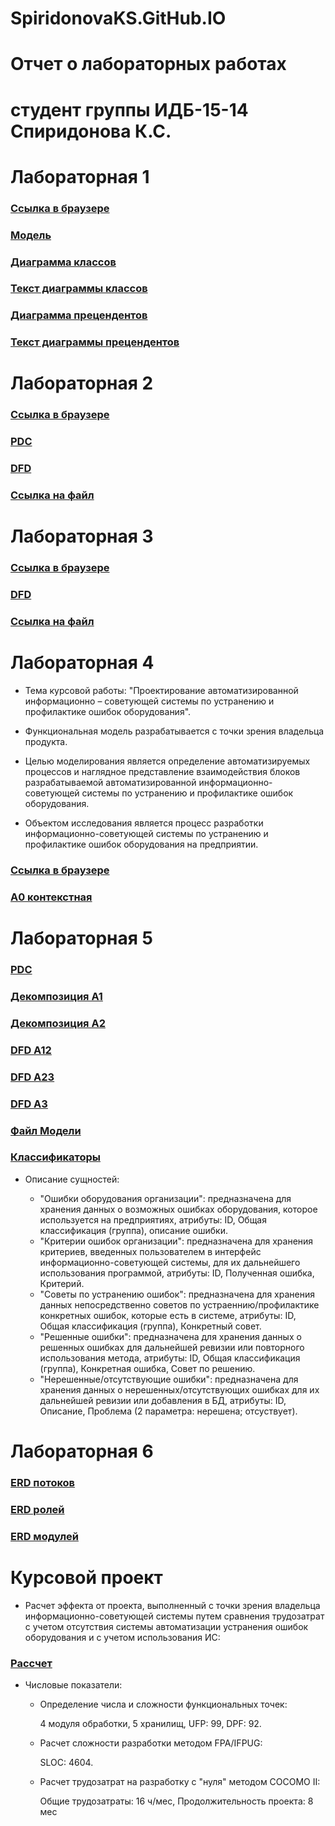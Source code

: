 # SpiridonovaKS.GitHub.IO
# Отчет о лабораторных работах
# студент группы ИДБ-15-14 Спиридонова К.С.
# Лабораторная 1
### [Ссылка в браузере](http://127.0.0.1:52344/idef0/index.html?id=3)

### [Модель](https://github.com/Miragencia/SpiridonovaKS.GitHub.IO/blob/master/%D0%A1%D0%BD%D0%B8%D0%BC%D0%BE%D0%BA.PNG)

### [Диаграмма классов](https://github.com/Miragencia/SpiridonovaKS.GitHub.IO/blob/master/UML.PNG)

### [Текст диаграммы классов](https://github.com/Miragencia/SpiridonovaKS.GitHub.IO/blob/master/UML.txt)

### [Диаграмма прецендентов](https://github.com/Miragencia/SpiridonovaKS.GitHub.IO/blob/master/UML%20Person.PNG)

### [Текст диаграммы прецендентов](https://github.com/Miragencia/SpiridonovaKS.GitHub.IO/blob/master/UML%20Person.txt)

# Лабораторная 2
### [Ссылка в браузере](http://127.0.0.1:49997/fullmodel/index.html?id=3)

### [PDC](https://github.com/Miragencia/SpiridonovaKS.GitHub.IO/blob/master/%D0%9B%D0%B0%D0%B1%202/%D0%A1%D0%BD%D0%B8%D0%BC%D0%BE%D0%BA.PNG)

### [DFD](https://github.com/Miragencia/SpiridonovaKS.GitHub.IO/blob/master/%D0%9B%D0%B0%D0%B1%202/%D0%A1%D0%BD%D0%B8%D0%BC%D0%BE%D0%BA2.PNG)

### [Ссылка на файл](https://github.com/Miragencia/SpiridonovaKS.GitHub.IO/blob/master/%D0%9B%D0%B0%D0%B1%202/%D0%A8%D0%B5%D1%81%D1%82%D1%8C%D0%92%D0%BE%D0%BF%D1%80%D0%BE%D1%81%D0%BE%D0%B2%20%D0%9B%D0%90%D0%912.rsf)

# Лабораторная 3
### [Ссылка в браузере](http://127.0.0.1:49997/fullmodel/index.html?id=3)

### [DFD](https://github.com/Miragencia/SpiridonovaKS.GitHub.IO/blob/master/%D0%9B%D0%B0%D0%B1%203/%D0%A1%D0%BD%D0%B8%D0%BC%D0%BE%D0%BA2.PNG)

### [Ссылка на файл](https://github.com/Miragencia/SpiridonovaKS.GitHub.IO/blob/master/%D0%9B%D0%B0%D0%B1%203/%D0%A8%D0%B5%D1%81%D1%82%D1%8C%D0%92%D0%BE%D0%BF%D1%80%D0%BE%D1%81%D0%BE%D0%B2.rsf)

# Лабораторная 4
* Тема курсовой работы: "Проектирование автоматизированной информационно – советующей системы
по устранению и профилактике ошибок оборудования".

* Функциональная модель разрабатывается с точки зрения владельца продукта.

* Целью моделирования является определение автоматизируемых процессов и наглядное представление взаимодействия блоков разрабатываемой автоматизированной информационно-советующей системы по устранению и профилактике ошибок оборудования.

* Объектом исследования является процесс разработки информационно-советующей системы по устранению и профилактике ошибок оборудования на предприятии.

### [Ссылка в браузере](http://127.0.0.1:58910/idef0/index.html?id=3)

### [A0 контекстная](https://github.com/Miragencia/SpiridonovaKS.GitHub.IO/blob/master/%D0%9B%D0%B0%D0%B1%204%2C5/%D0%900.JPG)

# Лабораторная 5
### [PDC](https://github.com/Miragencia/SpiridonovaKS.GitHub.IO/blob/master/%D0%9B%D0%B0%D0%B1%204%2C5/%D0%94%D0%B5%D0%BA%D0%BE%D0%BC%D0%BF%D0%BE%D0%B7%D0%B8%D1%86%D0%B8%D1%8F%20%D0%900.JPG)

### [Декомпозиция А1](https://github.com/Miragencia/SpiridonovaKS.GitHub.IO/blob/master/%D0%9B%D0%B0%D0%B1%204%2C5/%D0%94%D0%B5%D0%BA%D0%BE%D0%BC%D0%BF%D0%BE%D0%B7%D0%B8%D1%86%D0%B8%D1%8F%20%D0%901.JPG)

### [Декомпозиция А2](https://github.com/Miragencia/SpiridonovaKS.GitHub.IO/blob/master/%D0%9B%D0%B0%D0%B1%204%2C5/%D0%94%D0%B5%D0%BA%D0%BE%D0%BC%D0%BF%D0%BE%D0%B7%D0%B8%D1%86%D0%B8%D1%8F%20%D0%902.JPG)

### [DFD A12](https://github.com/Miragencia/SpiridonovaKS.GitHub.IO/blob/master/%D0%9B%D0%B0%D0%B1%204%2C5/DFD%20A12.JPG)

### [DFD A23](https://github.com/Miragencia/SpiridonovaKS.GitHub.IO/blob/master/%D0%9B%D0%B0%D0%B1%204%2C5/DFD%20A23.JPG)

### [DFD A3](https://github.com/Miragencia/SpiridonovaKS.GitHub.IO/blob/master/%D0%9B%D0%B0%D0%B1%204%2C5/DFD%20A3.JPG)

### [Файл Модели](https://github.com/Miragencia/SpiridonovaKS.GitHub.IO/blob/master/%D0%9B%D0%B0%D0%B1%204%2C5/KURSOVAYA.rsf)

### [Классификаторы](https://github.com/Miragencia/SpiridonovaKS.GitHub.IO/blob/master/%D0%9B%D0%B0%D0%B1%204%2C5/%D0%9A%D0%BB%D0%B0%D1%81%D1%81%D0%B8%D1%84%D0%B8%D0%BA%D0%B0%D1%82%D0%BE%D1%80%D1%8B.JPG)

* Описание сущностей:

    * "Ошибки оборудования организации": предназначена для хранения данных о возможных ошибках оборудования, которое используется на предприятиях, атрибуты: ID, Общая классификация (группа), описание ошибки. 
    * "Критерии ошибок организации": предназначена для хранения критериев, введенных пользователем в интерфейс информационно-советующей системы, для их дальнейшего использования программой, атрибуты: ID, Полученная ошибка, Критерий.
    * "Советы по устранению ошибок": предназначена для хранения данных непосредственно советов по устраеннию/профилактике конкретных ошибок, которые есть в системе, атрибуты: ID, Общая классификация (группа), Конкретный совет.
    * "Решенные ошибки": предназначена для хранения данных о решенных ошибках для дальнейшей ревизии или повторного использования метода, атрибуты: ID, Общая классификация (группа), Конкретная ошибка, Совет по решению.
    * "Нерешенные/отсутствующие ошибки": предназначена для хранения данных о нерешенных/отсутствующих ошибках для их дальнейшей ревизии или добавления в БД, атрибуты: ID, Описание, Проблема (2 параметра: нерешена; отсуствует).

# Лабораторная 6
### [ERD потоков](https://github.com/Miragencia/SpiridonovaKS.GitHub.IO/blob/master/%D0%9B%D0%B0%D0%B1%206/%D0%9F%D0%BE%D1%82%D0%BE%D0%BA%D0%B8.PNG)

### [ERD ролей](https://github.com/Miragencia/SpiridonovaKS.GitHub.IO/blob/master/%D0%9B%D0%B0%D0%B1%206/%D0%A0%D0%BE%D0%BB%D0%B8.PNG)

### [ERD модулей](https://github.com/Miragencia/SpiridonovaKS.GitHub.IO/blob/master/%D0%9B%D0%B0%D0%B1%206/%D0%9C%D0%BE%D0%B4%D1%83%D0%BB%D0%B8.PNG)

# Курсовой проект
* Расчет эффекта от проекта, выполненный с точки зрения владельца информационно-советующей системы путем сравнения трудозатрат с учетом отсутствия системы автоматизации устранения ошибок оборудования и с учетом использования ИС:
### [Рассчет](https://github.com/Miragencia/SpiridonovaKS.GitHub.IO/blob/master/%D0%9A%D1%83%D1%80%D1%81%D0%BE%D0%B2%D0%B0%D1%8F/%D0%A0%D0%B0%D1%81%D1%81%D1%87%D0%B5%D1%82.JPG)

* Числовые показатели:
    * Определение числа и сложности функциональных точек:
    
        4 модуля обработки, 5 хранилищ, UFP: 99, DPF: 92.
        
    * Расчет сложности разработки методом FPA/IFPUG:
    
        SLOC: 4604.
        
    * Расчет трудозатрат на разработку с "нуля" методом COCOMO II:
    
        Общие трудозатраты: 16 ч/мес, Продолжительность проекта: 8 мес

